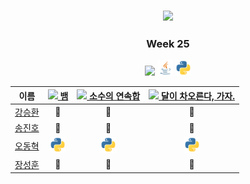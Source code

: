 <div align="center">
  <h3><img src="https://user-images.githubusercontent.com/46666296/133788774-1bba4108-db05-4d35-88ac-e355f29040a0.png"></h3>

  ### <center>**Week 25**</center>
  <!--CPP-->
  <img src="https://media.vlpt.us/images/seungju0000/post/0bb96d2c-93ff-4415-86ea-f6c71b40260b/img%20(1).png" height="25">
  <!--Java-->
  <img src="https://raw.githubusercontent.com/vscode-icons/vscode-icons/master/icons/file_type_jar.svg" height="25"/>
  <!--Python-->
  <img src="https://raw.githubusercontent.com/vscode-icons/vscode-icons/master/icons/file_type_python.svg" height="25"/>

  <!--문제를 풀었으면 위의 아이콘 중에 하나를 복사해서 붙여넣기-->
  <!--링크 삽입할 때 Forked Repo(개인 저장소)가 아닌 Remote Repo(원본 저장소) 주소를 붙여넣을 것-->
  <!--주소를 붙여넣는 방법 대신에 './파일명.cpp', './파일명.java', './파일명.py'처럼 링크를 연결해주는 방법이 더 편함-->
  |                    이름                    |[<img src="https://d2gd6pc034wcta.cloudfront.net/tier/11.svg" height="12"> 뱀](https://www.acmicpc.net/problem/3190)|[<img src="https://d2gd6pc034wcta.cloudfront.net/tier/13.svg" height="12"> 소수의 연속합](https://www.acmicpc.net/problem/1644)|[<img src="https://d2gd6pc034wcta.cloudfront.net/tier/15.svg" height="12"> 달이 차오른다, 가자.](https://www.acmicpc.net/problem/1194)|
  |:---------------------------------------:|:---:|:---:|:---:|
  |[강승환](https://github.com/kangshwan)|🧠|🧠|🧠|
  |[송진호](https://github.com/sth4881)|🧠|🧠|🧠|
  |[오동혁](https://github.com/97DongHyeokOH)|[<img src="https://raw.githubusercontent.com/vscode-icons/vscode-icons/master/icons/file_type_python.svg" height="25"/>](./BOJ3190_oh.py)|[<img src="https://raw.githubusercontent.com/vscode-icons/vscode-icons/master/icons/file_type_python.svg" height="25"/>](./BOJ1644_oh.py)|[<img src="https://raw.githubusercontent.com/vscode-icons/vscode-icons/master/icons/file_type_python.svg" height="25"/>](./BOJ1194_oh.py)|
  |[장성훈](https://github.com/jsh9611)|🧠|🧠|🧠|
